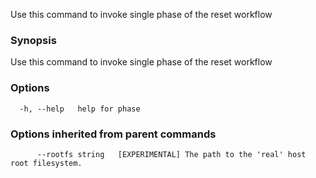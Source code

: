 
Use this command to invoke single phase of the reset workflow

### Synopsis

Use this command to invoke single phase of the reset workflow

### Options

```
  -h, --help   help for phase
```

### Options inherited from parent commands

```
      --rootfs string   [EXPERIMENTAL] The path to the 'real' host root filesystem.
```

